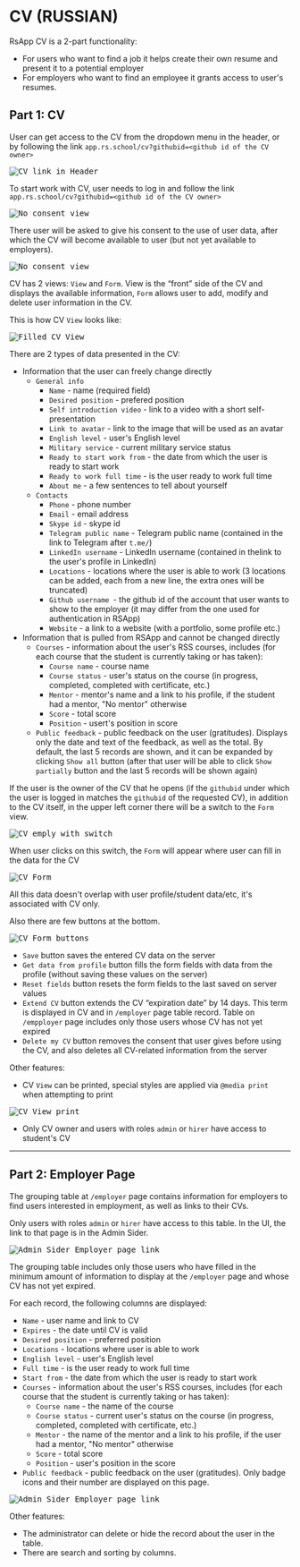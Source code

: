 # CV (RUSSIAN)

RsApp CV is a 2-part functionality:
* For users who want to find a job it helps create their own resume and present it to a potential employer
* For employers who want to find an employee it grants access to user's resumes. 

## Part 1: CV

User can get access to the CV from the dropdown menu in the header, or by following the link `app.rs.school/cv?githubid=<github id of the CV owner>`

<kbd>![CV link in Header](../img/cv/header-dropdown.JPG)</kbd>

To start work with CV, user needs to log in and follow the link `app.rs.school/cv?githubid=<github id of the CV owner>`

<kbd>![No consent view](../img/cv/no-consent.JPG)</kbd>

There user will be asked to give his consent to the use of user data, after which the CV will become available to user (but not yet available to employers).

<kbd>![No consent view](../img/cv/no-consent-modal.JPG)</kbd>

CV has 2 views: `View` and `Form`.
View is the “front” side of the CV and displays the available information, `Form` allows user to add, modify and delete user information in the CV.

This is how CV `View` looks like:

<kbd>![Filled CV View](../img/cv/cv-view-filled.JPG)</kbd>

There are 2 types of data presented in the CV:
* Information that the user can freely change directly
    * `General info`
        * `Name` - name (required field)
        * `Desired position` - prefered position
        * `Self introduction video` - link to a video with a short self-presentation
        * `Link to avatar` - link to the image that will be used as an avatar
        * `English level` - user's English level
        * `Military service` - current military service status
        * `Ready to start work from` - the date from which the user is ready to start work
        * `Ready to work full time` - is the user ready to work full time
        * `About me` - a few sentences to tell about yourself
    * `Contacts`
        * `Phone` - phone number
        * `Email` - email address
        * `Skype id` - skype id 
        * `Telegram public name` - Telegram public name (contained in the link to Telegram after `t.me/`)
        * `LinkedIn username` -  LinkedIn username (contained in thelink to the user's profile in LinkedIn)
        * `Locations` - locations where the user is able to work (3 locations can be added, each from a new line, the extra ones will be truncated)
        * `Github username `- the github id of the account that user wants to show to the employer (it may differ from the one used for authentication in RSApp)
        * `Website` - a link to a website (with a portfolio, some profile etc.)
* Information that is pulled from RSApp and cannot be changed directly
    * `Courses` - information about the user's RSS courses, includes (for each course that the student is currently taking or has taken):
        * `Course name` - course name
        * `Course status` - user's status on the course (in progress, completed, completed with certificate, etc.)
        * `Mentor` - mentor's name and a link to his profile, if the student had a mentor, "No mentor" otherwise
        * `Score` - total score
        * `Position` - usert's position in score
    * `Public feedback` - public feedback on the user (gratitudes). Displays only the date and text of the feedback, as well as the total. By default, the last 5 records are shown, and it can be expanded by clicking `Show all` button (after that user will be able to click `Show partially` button and the last 5 records will be shown again)

If the user is the owner of the CV that he opens (if the `githubid` under which the user is logged in matches the `githubid` of the requested CV), in addition to the CV itself, in the upper left corner there will be a switch to the `Form` view.

<kbd>![CV emply with switch](../img/cv/cv-empty.JPG)</kbd>

When user clicks on this switch, the `Form` will appear where user can fill in the data for the CV

<kbd>![CV Form](../img/cv/cv-form-filled.JPG)</kbd>

All this data doesn't overlap with user profile/student data/etc, it's associated with CV only.

Also there are few buttons at the bottom.

<kbd>![CV Form buttons](../img/cv/cv-form-buttons.JPG)</kbd>

* `Save` button saves the entered CV data on the server
* `Get data from profile` button fills the form fields with data from the profile (without saving these values ​​on the server)
* `Reset fields` button resets the form fields to the last saved on server values
* `Extend CV` button extends the CV “expiration date” by 14 days. This term is displayed in CV and in `/employer` page table record. Table on `/empployer` page includes only those users whose CV has not yet expired
* `Delete my CV` button removes the consent that user gives before using the CV, and also deletes all CV-related information from the server

Other features:

* CV `View` can be printed, special styles are applied via `@media print` when attempting to print

<kbd>![CV View print](../img/cv/cv-view-print.JPG)</kbd>

* Only CV owner and users with roles `admin` or `hirer` have access to student's CV

---

## Part 2: Employer Page
The grouping table at `/employer` page contains information for employers to find users interested in employment, as well as links to their CVs.

Only users with roles `admin` or `hirer` have access to this table. In the UI, the link to that page is in the Admin Sider.

<kbd>![Admin Sider Employer page link](../img/cv/employer-page-link.JPG)</kbd>

The grouping table includes only those users who have filled in the minimum amount of information to display at the `/employer` page and whose CV has not yet expired.

For each record, the following columns are displayed:
* `Name` - user name and link to CV
* `Expires` - the date until CV is valid
* `Desired position` - preferred position
* `Locations` - locations where user is able to work
* `English level` - user's English level
* `Full time` - is the user ready to work full time
* `Start from` - the date from which the user is ready to start work
* `Courses` - information about the user's RSS courses, includes (for each course that the student is currently taking or has taken):
    * `Course name` - the name of the course
    * `Course status` - current user's status on the course (in progress,   completed, completed with certificate, etc.)
    * `Mentor` - the name of the mentor and a link to his profile, if the   user had a mentor, "No mentor" otherwise
    * `Score` - total score
    * `Position` - user's position in the score
* `Public feedback` - public feedback on the user (gratitudes). Only badge icons and their number are displayed on this page.

<kbd>![Admin Sider Employer page link](../img/cv/employer-page.JPG)</kbd>

Other features:

* The administrator can delete or hide the record about the user in the table.
* There are search and sorting by columns.
